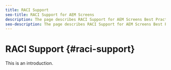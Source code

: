 ```yaml
---
title: RACI Support
seo-title: RACI Support for AEM Screens
description: The page describes RACI Support for AEM Screens Best Practices Guide
seo-description: The page describes RACI Support for AEM Screens Best Practices Guide
---
```


# RACI Support {#raci-support}

This is an introduction.
